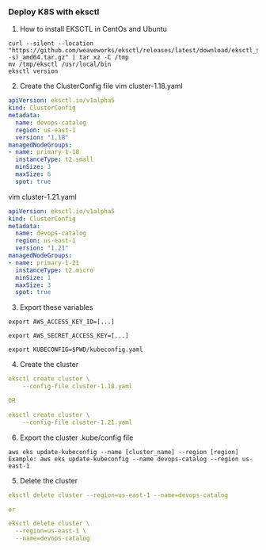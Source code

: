 ### Deploy K8S with eksctl

1. How to install EKSCTL in CentOs and Ubuntu
```
curl --silent --location "https://github.com/weaveworks/eksctl/releases/latest/download/eksctl_$(uname -s)_amd64.tar.gz" | tar xz -C /tmp
mv /tmp/eksctl /usr/local/bin
eksctl version
```
2. Create the ClusterConfig file
vim cluster-1.18.yaml
```yml
apiVersion: eksctl.io/v1alpha5
kind: ClusterConfig
metadata:
  name: devops-catalog
  region: us-east-1
  version: "1.18"
managedNodeGroups:
- name: primary-1-18
  instanceType: t2.small
  minSize: 3
  maxSize: 6
  spot: true
```

vim cluster-1.21.yaml
```yaml
apiVersion: eksctl.io/v1alpha5
kind: ClusterConfig
metadata:
  name: devops-catalog
  region: us-east-1
  version: "1.21"
managedNodeGroups:
- name: primary-1-21
  instanceType: t2.micro
  minSize: 1
  maxSize: 3
  spot: true
```


3. Export these variables
```
export AWS_ACCESS_KEY_ID=[...]

export AWS_SECRET_ACCESS_KEY=[...]

export KUBECONFIG=$PWD/kubeconfig.yaml
```

4. Create the cluster
```yaml
eksctl create cluster \
    --config-file cluster-1.18.yaml

OR

eksctl create cluster \
    --config-file cluster-1.21.yaml
```

6. Export the cluster .kube/config file
```
aws eks update-kubeconfig --name [cluster_name] --region [region]
Example: aws eks update-kubeconfig --name devops-catalog --region us-east-1
```

5. Delete the cluster
```yaml
eksctl delete cluster --region=us-east-1 --name=devops-catalog

or

eksctl delete cluster \
  --region=us-east-1 \
  --name=devops-catalog
```